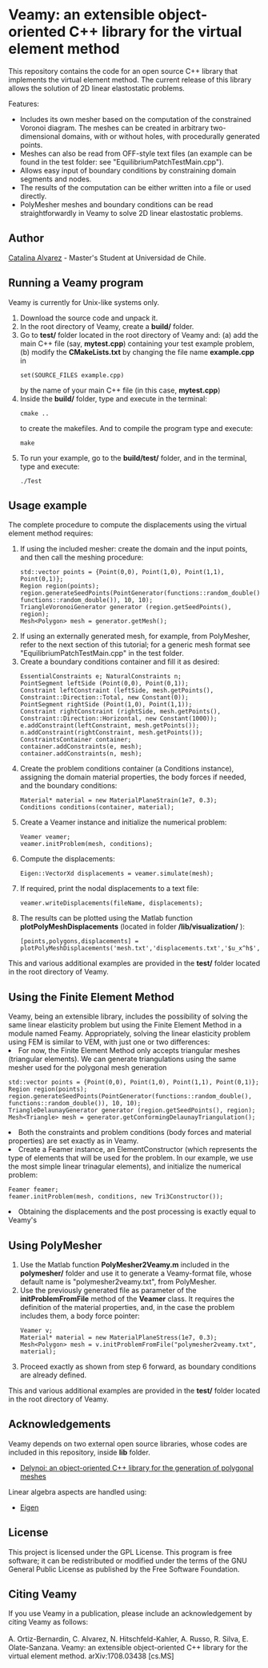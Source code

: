 <h1> Veamy: an extensible object-oriented C++ library for the virtual element method </h1>
This repository contains the code for an open source C++ library that implements the virtual element method. The current 
release of this library allows the solution of 2D linear elastostatic problems.  

Features:
<ul>
<li> Includes its own mesher based on the computation of the constrained Voronoi
diagram. The meshes can be created in arbitrary two-dimensional domains, with or without holes, 
with procedurally generated points.</li>
<li> Meshes can also be read from OFF-style text files (an example can be found in the test folder: see "EquilibriumPatchTestMain.cpp").</li>
<li> Allows easy input of boundary conditions by constraining domain segments and nodes.</li>
<li> The results of the computation can be either written into a file or used directly. </li>
<li> PolyMesher meshes and boundary conditions can be read straightforwardly in Veamy to solve 2D linear elastostatic 
problems.</li>
</ul>

<h2>Author</h2>
<a href="https://github.com/capalvarez">Catalina Alvarez</a> -  Master's Student at Universidad de Chile.

<h2>Running a Veamy program</h2>
Veamy is currently for Unix-like systems only. 
<ol>
<li> Download the source code and unpack it. </li>
<li> In the root directory of Veamy, create a <b>build/</b> folder.</li>
<li> Go to <b>test/</b> folder located in the root directory of Veamy and: (a) add the main C++ file 
(say, <b>mytest.cpp</b>) containing your test example problem, (b)  modify the <b>CMakeLists.txt</b> 
by changing the file name <b>example.cpp</b> in <pre><code>set(SOURCE_FILES example.cpp)</pre></code></li> by the name 
of your main C++ file (in this case, <b>mytest.cpp</b>)
<li> Inside the <b>build/</b> folder, type and execute in the terminal:
<pre><code>cmake .. </code></pre> to create the makefiles. And to compile the program type and execute:
<pre><code>make </code></pre></li>
<li> To run your example, go to the <b>build/test/</b> folder, and in the terminal, type and execute:
<pre><code>./Test</pre></code> 
</ol>

<h2>Usage example</h2>
The complete procedure to compute the displacements using the virtual element method requires:
<ol>
<li>If using the included mesher: create the domain and the input points, and then call the meshing procedure: <br>
<pre><code>std::vector<Point> points = {Point(0,0), Point(1,0), Point(1,1), Point(0,1)};
Region region(points); 
region.generateSeedPoints(PointGenerator(functions::random_double(), functions::random_double()), 10, 10);
TriangleVoronoiGenerator generator (region.getSeedPoints(), region);
Mesh&ltPolygon&gt mesh = generator.getMesh();</code></pre></li>
<li>If using an externally generated mesh, for example, from PolyMesher, refer to the next section of this tutorial; for a generic mesh format see "EquilibriumPatchTestMain.cpp" in the test folder. </li>
<li>Create a boundary conditions container and fill it as desired: <br>
<pre><code>EssentialConstraints e; NaturalConstraints n;
PointSegment leftSide (Point(0,0), Point(0,1));
Constraint leftConstraint (leftSide, mesh.getPoints(), Constraint::Direction::Total, new Constant(0));
PointSegment rightSide (Point(1,0), Point(1,1));
Constraint rightConstraint (rightSide, mesh.getPoints(), Constraint::Direction::Horizontal, new Constant(1000));
e.addConstraint(leftConstraint, mesh.getPoints());
n.addConstraint(rightConstraint, mesh.getPoints());
ConstraintsContainer container;
container.addConstraints(e, mesh);
container.addConstraints(n, mesh);</code></pre></li>
<li>Create the problem conditions container (a Conditions instance), assigning the domain material properties, the body forces if needed, and 
the boundary conditions: 
<pre><code>Material* material = new MaterialPlaneStrain(1e7, 0.3);
Conditions conditions(container, material);</code></pre></li>
<li>Create a Veamer instance and initialize the numerical problem: 
<pre><code>Veamer veamer;
veamer.initProblem(mesh, conditions);</code></pre></li>
<li>Compute the displacements: 
<pre><code>Eigen::VectorXd displacements = veamer.simulate(mesh);</code></pre></li>
<li>If required, print the nodal displacements to a text file:<br>
<pre><code>veamer.writeDisplacements(fileName, displacements);</code></pre></li>
<li>The results can be plotted using the Matlab function <b>plotPolyMeshDisplacements</b> (located in folder <b>/lib/visualization/</b> ):
<pre><code>[points,polygons,displacements] = plotPolyMeshDisplacements('mesh.txt','displacements.txt','$u_x^h$','$u_y^h$','$||u^h||$');</code></pre>
</ol>

This and various additional examples are provided in the <b>test/</b> folder located in the root directory of Veamy. 

<h2>Using the Finite Element Method </h2>
Veamy, being an extensible library, includes the possibility of solving the same linear elasticity problem but using the Finite Element Method in a
module named Feamy. Appropriately, solving the linear elasticity problem using FEM is similar to VEM, with just one or two differences:
<li> For now, the Finite Element Method only accepts triangular meshes (triangular elements). We can generate triangulations 
using the same mesher used for the polygonal mesh generation<br>
<pre><code>std::vector<Point> points = {Point(0,0), Point(1,0), Point(1,1), Point(0,1)};
Region region(points); 
region.generateSeedPoints(PointGenerator(functions::random_double(), functions::random_double()), 10, 10);
TriangleDelaunayGenerator generator (region.getSeedPoints(), region);
Mesh&ltTriangle&gt mesh = generator.getConformingDelaunayTriangulation();</code></pre></li>
<li> Both the constraints and problem conditions (body forces and material properties) are set exactly as in Veamy. </li>
<li>Create a Feamer instance, an ElementConstructor (which represents the type of elements that will be used for the problem. In our example,
we use the most simple linear trinagular elements), and initialize the numerical problem: 
<pre><code>Feamer feamer;
feamer.initProblem(mesh, conditions, new Tri3Constructor());</code></pre></li>
<li> Obtaining the displacements and the post processing is exactly equal to Veamy's </li>

<h2>Using PolyMesher</h2>
<ol>
<li>Use the Matlab function <b>PolyMesher2Veamy.m</b> included  in the <b>polymesher/</b> folder and use it to generate a Veamy-format file, whose
default name is "polymesher2veamy.txt", from PolyMesher. </li>
<li>Use the previously generated file as parameter of the <b>initProblemFromFile</b> method of the <b>Veamer</b> class. It 
requires the definition of the material properties, and, in the case the problem includes them, a body force pointer:
<pre><code>Veamer v;
Material* material = new MaterialPlaneStress(1e7, 0.3);
Mesh&ltPolygon&gt mesh = v.initProblemFromFile("polymesher2veamy.txt", material); </code></pre></li>
<li>Proceed exactly as shown from step 6 forward, as boundary conditions are already defined.</li>
</ol>

This and various additional examples are provided in the <b>test/</b> folder located in the root directory of Veamy. 

<h2>Acknowledgements</h2>
Veamy depends on two external open source libraries, whose codes are included in this repository, inside <b>lib</b> folder. 
<ul>
<li><a href="https://github.com/capalvarez/Delynoi"> Delynoi: an object-oriented C++ library for the generation of polygonal meshes </a></li>
</ul>
Linear algebra aspects are handled using:
<ul>
<li><a href="http://eigen.tuxfamily.org"> Eigen </a></li>
</ul>

<h2>License</h2>
This project is licensed under the GPL License. This program is free software; 
it can be redistributed or modified under the terms of the GNU General Public License as published by
the Free Software Foundation.

<h2>Citing Veamy</h2>
If you use Veamy in a publication, please include an acknowledgement by citing Veamy as follows: <br /><br />
A. Ortiz-Bernardin, C. Alvarez, N. Hitschfeld-Kahler, A. Russo, R. Silva, E. Olate-Sanzana. Veamy: an extensible object-oriented C++ library for the virtual element method. arXiv:1708.03438 [cs.MS]
